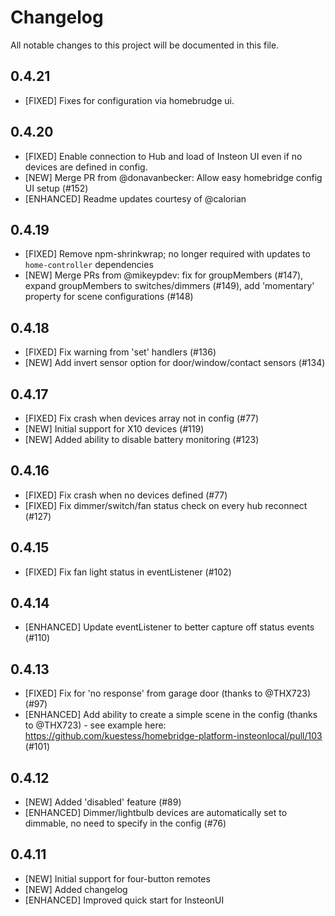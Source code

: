 # Changelog

All notable changes to this project will be documented in this file.

## 0.4.21
- [FIXED] Fixes for configuration via homebrudge ui.
## 0.4.20
- [FIXED] Enable connection to Hub and load of Insteon UI even if no devices are defined in config.
- [NEW] Merge PR from @donavanbecker: Allow easy homebridge config UI setup (#152)
- [ENHANCED] Readme updates courtesy of @calorian
## 0.4.19
- [FIXED] Remove npm-shrinkwrap; no longer required with updates to `home-controller` dependencies
- [NEW] Merge PRs from @mikeypdev: fix for groupMembers (#147), expand groupMembers to switches/dimmers (#149), add 'momentary' property for scene configurations (#148)
## 0.4.18
- [FIXED] Fix warning from 'set' handlers (#136)
- [NEW] Add invert sensor option for door/window/contact sensors (#134)
## 0.4.17

- [FIXED] Fix crash when devices array not in config (#77)
- [NEW] Initial support for X10 devices (#119)
- [NEW] Added ability to disable battery monitoring (#123)
## 0.4.16

- [FIXED] Fix crash when no devices defined (#77)
- [FIXED] Fix dimmer/switch/fan status check on every hub reconnect (#127)
## 0.4.15

- [FIXED] Fix fan light status in eventListener (#102)
## 0.4.14

- [ENHANCED] Update eventListener to better capture off status events (#110)

## 0.4.13

- [FIXED] Fix for 'no response' from garage door (thanks to @THX723) (#97)
- [ENHANCED] Add ability to create a simple scene in the config (thanks to @THX723) - see example here: https://github.com/kuestess/homebridge-platform-insteonlocal/pull/103 (#101)

## 0.4.12

- [NEW] Added 'disabled' feature (#89)
- [ENHANCED] Dimmer/lightbulb devices are automatically set to dimmable, no need to specify in the config (#76)

## 0.4.11

- [NEW] Initial support for four-button remotes
- [NEW] Added changelog
- [ENHANCED] Improved quick start for InsteonUI